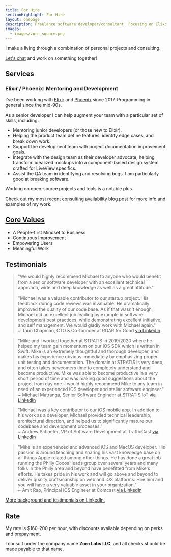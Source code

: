 ```yaml
---
title: For Hire
sectionHighlight: For Hire
layout: onepage
description: Freelance software developer/consultant. Focusing on Elixir, Phoenix, teaching, and mentoring. 
images:
  - images/zorn_square.png
---
```


I make a living through a combination of personal projects and consulting. 

[Let's chat](mailto:zorn@zornlabs.com) and work on something together!

## Services

### Elixir / Phoenix: Mentoring and Development

I've been working with [Elixir](https://elixir-lang.org) and [Phoenix](https://www.phoenixframework.org) since 2017. Programming in general since the mid-90s.

As a senior developer I can help augment your team with a particular set of skills, including:

* Mentoring junior developers (or those new to Elixir).
* Helping the product team define features, identify edge cases, and break down work.
* Support the development team with project documentation improvement goals.
* Integrate with the design team as their developer advocate, helping transform idealized mockups into a component-based design system crafted for LiveView specifics.
* Assist the QA team in identifying and resolving bugs. I am particularly good at breaking software.

Working on open-source projects and tools is a notable plus. 

Check out my most recent [consulting availability blog post](/posts/2022/12/elixir-consulting-availability/) for more info and examples of my work.

## [Core Values](/values/)

* A People-first Mindset to Business
* Continuous Improvement
* Empowering Users
* Meaningful Work

## Testimonials

<blockquote class="testimonial" cite="https://www.linkedin.com/in/mikezornek/">
"We would highly recommend Michael to anyone who would benefit from a senior software developer with an excellent technical approach, wide and deep knowledge as well as a great attitude."<br />
<br />
"Michael was a valuable contributor to our startup project. His feedback during code reviews was invaluable. He dramatically improved the quality of our code base. As if that wasn't enough, Michael did an excellent job leading by example in software development best practices, while demonstrating excellent initiative, and self management. We would gladly work with Michael again."

<footer>~ Taun Chapman, CTO & Co-founder at ROAR for Good <a href="https://www.linkedin.com/in/mikezornek/">via LinkedIn</a></footer>
</blockquote>

<blockquote class="testimonial" cite="https://www.linkedin.com/in/mikezornek/">
"Mike and I worked together at STRATIS in 2019/2020 where he helped my team gain momentum on our iOS SDK which is written in Swift. Mike is an extremely thoughtful and thorough developer, and makes his experience obvious immediately by emphasizing proper unit testing and documentation. The domain at STRATIS is very deep, and often takes newcomers time to completely understand and become productive. Mike was able to become productive in a very short period of time and was making good suggestions about the project from day one. I would highly recommend Mike to any team in need of an experienced iOS developer and stellar software engineer."
<footer>~ Michael Matranga, 
Senior Software Engineer at STRATIS IoT <a href="https://www.linkedin.com/in/mikezornek/">via LinkedIn</a></footer>
</blockquote>

<blockquote class="testimonial" cite="https://www.linkedin.com/in/mikezornek/">
"Michael was a key contributor to our iOS mobile app. In addition to his work as a developer, Michael provided technical leadership, architectural direction, and helped us to significantly mature our codebase and development processes." 
<footer>~ Andrew Schaefer, VP of Software Development at TrafficCast <a href="https://www.linkedin.com/in/mikezornek/">via LinkedIn</a></footer>
</blockquote>

<blockquote class="testimonial" cite="https://www.linkedin.com/in/mikezornek/">
"Mike is an experienced and advanced iOS and MacOS developer. His passion is around teaching and sharing his vast knowledge base on all things Apple related among other things. He has done a great job running the Philly CocoaHeads group over several years and many folks in the Philly area and beyond have benefitted from Mike's efforts. He takes pride in his work and will go above and beyond to deliver quality craftsmanship on web and iOS platforms. Hire him and you will have a very valuable asset in your organization." 
<footer>~ Amit Rao, Principal iOS Engineer at Comcast <a href="https://www.linkedin.com/in/mikezornek/">via LinkedIn</a></footer>
</blockquote>

[More background and testimonials on LinkedIn.](https://www.linkedin.com/in/mikezornek/)

## Rate

My rate is $160-200 per hour, with discounts available depending on perks and prepayment.

I consult under the company name **Zorn Labs LLC**, and all checks should be made payable to that name. 
